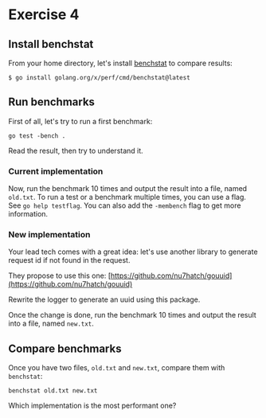 # Exercise 4

## Install benchstat

From your home directory, let's install [benchstat](https://pkg.go.dev/golang.org/x/perf/cmd/benchstat) to compare results:

```
$ go install golang.org/x/perf/cmd/benchstat@latest
```

## Run benchmarks

First of all, let's try to run a first benchmark:

```
go test -bench .
```

Read the result, then try to understand it.

### Current implementation

Now, run the benchmark 10 times and output the result into a file, named `old.txt`.
To run a test or a benchmark multiple times, you can use a flag. See `go help testflag`.
You can also add the `-membench` flag to get more information.

### New implementation

Your lead tech comes with a great idea: let's use another library to generate request id if not found in the request.

They propose to use this one: [https://github.com/nu7hatch/gouuid](https://github.com/nu7hatch/gouuid)

Rewrite the logger to generate an uuid using this package.

Once the change is done, run the benchmark 10 times and output the result into a file, named `new.txt`.

## Compare benchmarks

Once you have two files, `old.txt` and `new.txt`, compare them with `benchstat`:

```
benchstat old.txt new.txt
```

Which implementation is the most performant one?